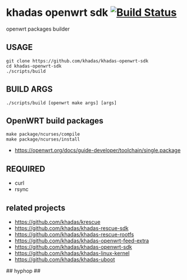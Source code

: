 # khadas openwrt sdk [![Build Status](https://github.com/khadas/khadas-openwrt-sdk/workflows/Build/badge.svg)](https://github.com/khadas/khadas-openwrt-sdk/actions)

openwrt packages builder

## USAGE

    git clone https://github.com/khadas/khadas-openwrt-sdk
    cd khadas-openwrt-sdk
    ./scripts/build

## BUILD ARGS

    ./scripts/build [openwrt make args] [args]

## OpenWRT build packages


    make package/ncurses/compile
    make package/ncurses/install

+ https://openwrt.org/docs/guide-developer/toolchain/single.package

## REQUIRED

+ curl
+ rsync

## related projects

+ https://github.com/khadas/krescue
+ https://github.com/khadas/khadas-rescue-sdk
+ https://github.com/khadas/khadas-rescue-rootfs
+ https://github.com/khadas/khadas-openwrt-feed-extra
+ https://github.com/khadas/khadas-openwrt-sdk
+ https://github.com/khadas/khadas-linux-kernel
+ https://github.com/khadas/khadas-uboot

\## hyphop ##
